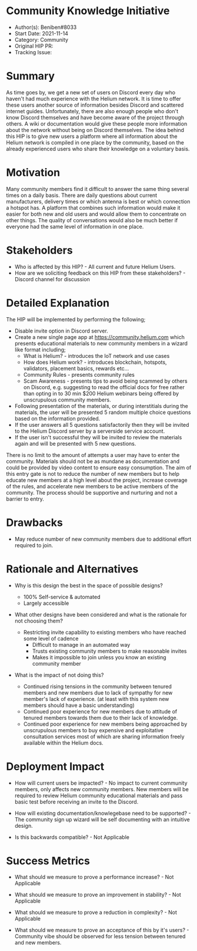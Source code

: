 # Community Knowledge Initiative

- Author(s): Beniben#8033
- Start Date: 2021-11-14
- Category: Community
- Original HIP PR: <!-- leave this empty; maintainer will fill in ID of this pull request -->
- Tracking Issue: <!-- leave this empty; maintainer will create a discussion issue -->

# Summary
[summary]: #summary

As time goes by, we get a new set of users on Discord every day who haven't had much experience with the Helium network. It is time to offer these users another source of information besides Discord and scattered internet guides. Unfortunately, there are also enough people who don't know Discord themselves and have become aware of the project through others. A wiki or documentation would give these people more information about the network without being on Discord themselves. The idea behind this HIP is to give new users a platform where all information about the Helium network is compiled in one place by the community, based on the already experienced users who share their knowledge on a voluntary basis.

# Motivation
[motivation]: #motivation

Many community members find it difficult to answer the same thing several times on a daily basis. There are daily questions about current manufacturers, delivery times or which antenna is best or which connection a hotspot has. A platform that combines such information would make it easier for both new and old users and would allow them to concentrate on other things. The quality of conversations would also be much better if everyone had the same level of information in one place. 

# Stakeholders
[stakeholders]: #stakeholders
 
* Who is affected by this HIP? - All current and future Helium Users.
* How are we soliciting feedback on this HIP from these stakeholders? - Discord channel for discussion

# Detailed Explanation
[detailed-explanation]: #detailed-explanation

The HIP will be implemented by performing the following;

- Disable invite option in Discord server.
- Create a new single page app at https://community.helium.com which presents educational materials to
  new community members in a wizard like format including;
  + What is Helium? - introduces the IoT network and use cases
  + How does Helium work? - introduces blockchain, hotspots, validators, placement basics, rewards etc...
  + Community Rules - presents community rules
  + Scam Awareness - presents tips to avoid being scammed by others on Discord, e.g. suggesting to read
    the official docs for free rather than opting in to 30 min $200 Helium webinars being offered by 
    unscrupulous community members.
- Following presentation of the materials, or during interstitials during the materials, the user will
  be presented 5 random multiple choice questions based on the information provided.
- If the user answers all 5 questions satisfactorily then they will be invited to the Helium Discord server
  by a serverside service account.
- If the user isn't successful they will be invited to review the materials again and will be presented
  with 5 new questions.

There is no limit to the amount of attempts a user may have to enter the community. Materials should not be
as mundane as documentation and could be provided by video content to ensure easy consumption. The aim of this
entry gate is not to reduce the number of new members but to help educate new members at a high level about the
project, increase coverage of the rules, and accelerate new members to be active members of the community.
The process should be supportive and nurturing and not a barrier to entry.

# Drawbacks
[drawbacks]: #drawbacks

- May reduce number of new community members due to additional effort required to join.

# Rationale and Alternatives
[alternatives]: #rationale-and-alternatives

- Why is this design the best in the space of possible designs?
  + 100% Self-service & automated
  + Largely accessible
  

- What other designs have been considered and what is the rationale for not
  choosing them?
  + Restricting invite capability to existing members who have reached some level of cadence
    * Difficult to manage in an automated way 
    * Trusts existing community members to make reasonable invites
    * Makes it impossible to join unless you know an existing community member


- What is the impact of not doing this?
  + Continued rising tensions in the community between tenured members and new members due to lack of sympathy
    for new member's lack of experience. (at least with this system new members should have a basic understanding)
  + Continued poor experience for new members due to attitude of tenured members towards them due to their lack of
    knowledge.
  + Continued poor experience for new members being approached by unscrupulous members to buy expensive and
    exploitative consultation services most of which are sharing information freely available within the Helium docs.

# Deployment Impact
[deployment-impact]: #deployment-impact

- How will current users be impacted? - No impact to current community members, only affects new community members.
  New members will be required to review Helium community educational materials and pass basic test before receiving
  an invite to the Discord.

- How will existing documentation/knowlegebase need to be supported? - The community sign up wizard will be self documenting with an intuitive design.

- Is this backwards compatible? - Not Applicable

# Success Metrics
[success-metrics]: #success-metrics

- What should we measure to prove a performance increase? - Not Applicable

- What should we measure to prove an improvement in stability? - Not Applicable

- What should we measure to prove a reduction in complexity? - Not Applicable

- What should we measure to prove an acceptance of this by it's users? - Community vibe should be observed for less tension between tenured and new members.
